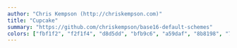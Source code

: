 ```yaml
---
author: "Chris Kempson (http://chriskempson.com)"
title: "Cupcake"
summary: "https://github.com/chriskempson/base16-default-schemes"
colors: ["fbf1f2", "f2f1f4", "d8d5dd", "bfb9c6", "a59daf", "8b8198", "72677E", "585062", "D57E85", "EBB790", "DCB16C", "A3B367", "69A9A7", "7297B9", "BB99B4", "BAA58C"]
---
```

